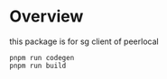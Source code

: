 # Overview 

this package is for sg client of peerlocal


```shell
pnpm run codegen
pnpm run build
```
